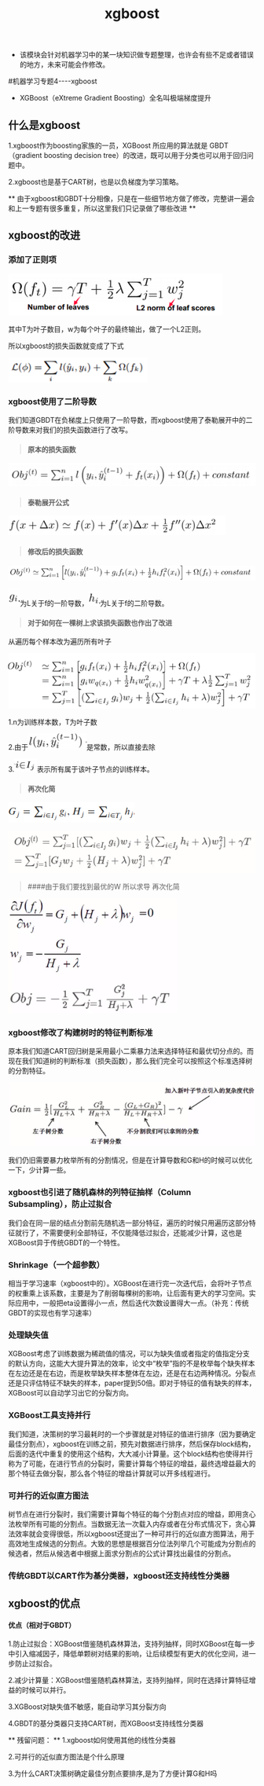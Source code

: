 ﻿---
layout: post
title:  "xgboost"
data: 星期二, 10. 三月 2020 01:20下午 
categories: 机器学习
tags: 专题
---
* 该模块会针对机器学习中的某一块知识做专题整理，也许会有些不足或者错误的地方，未来可能会作修改。

#机器学习专题4----xgboost

* XGBoost（eXtreme Gradient Boosting）全名叫极端梯度提升

## 什么是xgboost
1.xgboost作为boosting家族的一员，XGBoost 所应用的算法就是 GBDT（gradient boosting decision tree）的改进，既可以用于分类也可以用于回归问题中。

2.xgboost也是基于CART树，也是以负梯度为学习策略。

** 由于xgboost和GBDT十分相像，只是在一些细节地方做了修改，完整讲一遍会和上一专题有很多重复，所以这里我们只记录做了哪些改进 **

## xgboost的改进

### 添加了正则项
![](imgs/20200310-140755.png)

其中T为叶子数目，w为每个叶子的最终输出，做了一个L2正则。

所以xgboost的损失函数就变成了下式

![](imgs/20200310-140938.png)

### xgboost使用了二阶导数
我们知道GBDT在负梯度上只使用了一阶导数，而xgboost使用了泰勒展开中的二阶导数来对我们的损失函数进行了改写。
> #### 原本的损失函数
>
![](imgs/20200310-141244.png)
>#### 泰勒展开公式
>
![](imgs/20200310-141345.png)
>#### 修改后的损失函数
>
![](imgs/20200310-141515.png)
>
![](imgs/20200310-142059.png)为L关于f的一阶导数，![](imgs/20200310-142128.png)为L关于f的二阶导数。
>#### 对于如何在一棵树上求该损失函数也作出了改进
>
从遍历每个样本改为遍历所有叶子
>
![](imgs/20200310-141907.png)
>
1.n为训练样本数，T为叶子数
>
2.由于![](imgs/20200310-142007.png)是常数，所以直接去除
>
3.![](imgs/20200310-142204.png)表示所有属于该叶子节点的训练样本。
>#### 再次化简
>
![](imgs/20200310-142324.png)
>
![](imgs/20200310-142529.png)
>####由于我们要找到最优的W 所以求导 再次化简
>
![](imgs/20200310-142736.png)

### xgboost修改了构建树时的特征判断标准
原本我们知道CART回归树是采用最小二乘暴力法来选择特征和最优切分点的。而现在我们知道树的判断标准（损失函数），那么我们完全可以按照这个标准选择树的分割特征。

![](imgs/20200310-143923.png)

我们仍旧需要暴力枚举所有的分割情况，但是在计算导数和G和H的时候可以优化一下，少计算一些。

### xgboost也引进了随机森林的列特征抽样（Column Subsampling），防止过拟合

我们会在同一层的结点分割前先随机选一部分特征，遍历的时候只用遍历这部分特征就行了，不需要便利全部特征，不仅能降低过拟合，还能减少计算，这也是XGBoost异于传统GBDT的一个特性。

### Shrinkage（一个超参数）
相当于学习速率（xgboost中的）。XGBoost在进行完一次迭代后，会将叶子节点的权重乘上该系数，主要是为了削弱每棵树的影响，让后面有更大的学习空间。实际应用中，一般把eta设置得小一点，然后迭代次数设置得大一点。（补充：传统GBDT的实现也有学习速率）

### 处理缺失值
XGBoost考虑了训练数据为稀疏值的情况，可以为缺失值或者指定的值指定分支的默认方向，这能大大提升算法的效率，论文中“枚举”指的不是枚举每个缺失样本在左边还是在右边，而是枚举缺失样本整体在左边，还是在右边两种情况。分裂点还是只评估特征不缺失的样本，paper提到50倍。即对于特征的值有缺失的样本，XGBoost可以自动学习出它的分裂方向。


### XGBoost工具支持并行
我们知道，决策树的学习最耗时的一个步骤就是对特征的值进行排序（因为要确定最佳分割点），xgboost在训练之前，预先对数据进行排序，然后保存block结构，后面的迭代中重复的使用这个结构，大大减小计算量。这个block结构也使得并行称为了可能，在进行节点的分裂时，需要计算每个特征的增益，最终选增益最大的那个特征去做分裂，那么各个特征的增益计算就可以开多线程进行。

### 可并行的近似直方图法
树节点在进行分裂时，我们需要计算每个特征的每个分割点对应的增益，即用贪心法枚举所有可能的分割点。当数据无法一次载入内存或者在分布式情况下，贪心算法效率就会变得很低，所以xgboost还提出了一种可并行的近似直方图算法，用于高效地生成候选的分割点。大致的思想是根据百分位法列举几个可能成为分割点的候选者，然后从候选者中根据上面求分割点的公式计算找出最佳的分割点。


### 传统GBDT以CART作为基分类器，xgboost还支持线性分类器

## xgboost的优点
#### 优点（相对于GBDT）
1.防止过拟合：XGBoost借鉴随机森林算法，支持列抽样，同时XGBoost在每一步中引入缩减因子，降低单颗树对结果的影响，让后续模型有更大的优化空间，进一步防止过拟合。

2.减少计算量：XGBoost借鉴随机森林算法，支持列抽样，同时在选择计算特征增益的时候可以并行。

3.XGBoost对缺失值不敏感，能自动学习其分裂方向

4.GBDT的基分类器只支持CART树，而XGBoost支持线性分类器

** 残留问题： **
1.xgboost如何使用其他的线性分类器

2.可并行的近似直方图法是个什么原理

3.为什么CART决策树确定最佳分割点要排序,是为了方便计算G和H吗


